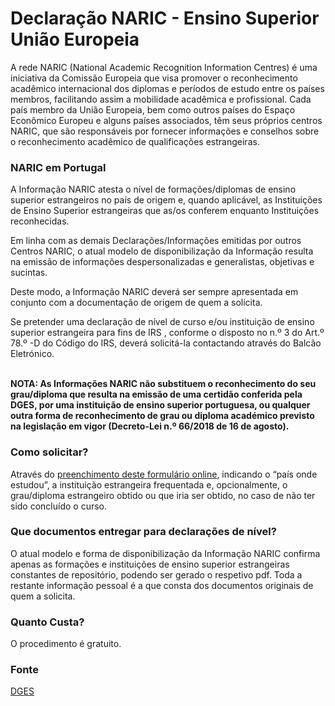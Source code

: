# Declaração NARIC - Ensino Superior União Europeia

A rede NARIC (National Academic Recognition Information Centres) é uma iniciativa da Comissão Europeia que visa promover o reconhecimento acadêmico internacional dos diplomas e períodos de estudo entre os países membros, facilitando assim a mobilidade acadêmica e profissional. Cada país membro da União Europeia, bem como outros países do Espaço Econômico Europeu e alguns países associados, têm seus próprios centros NARIC, que são responsáveis por fornecer informações e conselhos sobre o reconhecimento acadêmico de qualificações estrangeiras.

### NARIC em Portugal

A Informação NARIC atesta o nível de formações/diplomas de ensino superior estrangeiros no país de origem e, quando aplicável, as Instituições de Ensino Superior estrangeiras que as/os conferem enquanto Instituições reconhecidas.

Em linha com as demais Declarações/Informações emitidas por outros Centros NARIC, o atual modelo de disponibilização da Informação resulta na emissão de informações despersonalizadas e generalistas, objetivas e sucintas.

Deste modo, a Informação NARIC deverá ser sempre apresentada em conjunto com a documentação de origem de quem a solicita.

Se pretender uma declaração de nível de curso e/ou instituição de ensino superior estrangeira para fins de IRS , conforme o disposto no n.º 3 do Art.º 78.º -D do Código do IRS, deverá solicitá-la contactando através do Balcão Eletrónico.

\
**NOTA: As Informações NARIC não substituem o reconhecimento do seu grau/diploma que resulta na emissão de uma certidão conferida pela DGES, por uma instituição de ensino superior portuguesa, ou qualquer outra forma de reconhecimento de grau ou diploma académico previsto na legislação em vigor (Decreto-Lei n.º 66/2018 de 16 de agosto).**

### Como solicitar?

Através do [preenchimento deste formulário online](https://www.dges.gov.pt/RecOn/FormularioNaric), indicando o “país onde estudou”, a instituição estrangeira frequentada e, opcionalmente, o grau/diploma estrangeiro obtido ou que iria ser obtido, no caso de não ter sido concluído o curso.

### Que documentos entregar para declarações de nível?

O atual modelo e forma de disponibilização da Informação NARIC confirma apenas as formações e instituições de ensino superior estrangeiras constantes de repositório, podendo ser gerado o respetivo pdf. Toda a restante informação pessoal é a que consta dos documentos originais de quem a solicita.

### Quanto Custa?

O procedimento é gratuito.

### Fonte

[DGES](https://www.dges.gov.pt/pt/pagina/declaracoes-naric)

